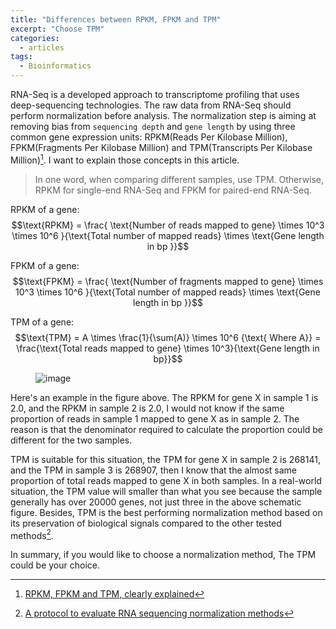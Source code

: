 ```yaml
---
title: "Differences between RPKM, FPKM and TPM"
excerpt: "Choose TPM"
categories:
  - articles
tags:
  - Bioinformatics
---
```



RNA-Seq is a developed approach to transcriptome profiling that uses deep-sequencing technologies. The raw data from RNA-Seq should perform normalization before analysis. The normalization step is aiming at removing bias from `sequencing depth` and `gene length` by using three common gene expression units: RPKM(Reads Per Kilobase Million), FPKM(Fragments Per Kilobase Million) and TPM(Transcripts Per Kilobase Million)[^1]. I want to explain those concepts in this article.


> In one word, when comparing different samples, use TPM. Otherwise, RPKM for single-end RNA-Seq and FPKM for paired-end RNA-Seq.


RPKM of a gene: $$\text{RPKM} = \frac{ \text{Number of reads mapped to gene}   \times 10^3  \times 10^6 }{\text{Total number of mapped reads} \times \text{Gene length in bp }}$$

FPKM of a gene: $$\text{FPKM} = \frac{ \text{Number of fragments mapped to gene}   \times 10^3  \times 10^6 }{\text{Total number of mapped reads} \times \text{Gene length in bp }}$$

TPM of a gene: $$\text{TPM} = A \times \frac{1}{\sum(A)} \times 10^6 {\text{ Where A}} =  \frac{\text{Total reads mapped to gene} \times 10^3}{\text{Gene length in bp}}$$

<figure>
<img src="https://shangyblog-1256840873.cos.ap-beijing.myqcloud.com/expression_units.jpeg" alt="image">
</figure>


Here's an example in the figure above. The RPKM for gene X in sample 1 is 2.0, and the RPKM in sample 2 is 2.0, I would not know if the same proportion of reads in sample 1 mapped to gene X as in sample 2. The reason is that the denominator required to calculate the proportion could be different for the two samples. 

TPM is suitable for this situation, the TPM for gene X in sample 2 is 268141, and the TPM in sample 3 is 268907, then I know that the almost same proportion of total reads mapped to gene X in both samples. In a real-world situation, the TPM value will smaller than what you see because the sample generally has over 20000 genes, not just three in the above schematic figure. Besides, TPM is the best performing normalization method based on its preservation of biological signals compared to the other tested methods[^2].



In summary, if you would like to choose a normalization method, The TPM could be your choice.



[^1]: [RPKM, FPKM and TPM, clearly explained](https://www.rna-seqblog.com/rpkm-fpkm-and-tpm-clearly-explained/)
[^2]: [A protocol to evaluate RNA sequencing normalization methods](https://www.ncbi.nlm.nih.gov/pmc/articles/PMC6923842/)





